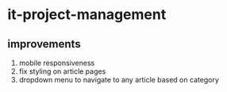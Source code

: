 # it-project-management

## improvements
1. mobile responsiveness
2. fix styling on article pages
3. dropdown menu to navigate to any article based on category